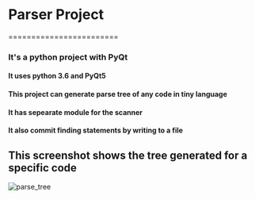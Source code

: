 # Parser Project
========================
### It's a python project with PyQt

#### It uses python 3.6 and PyQt5 

#### This project can generate parse tree of any code in tiny language 
#### It has sepearate module for the scanner
#### It also commit  finding statements by writing to a file 

## This screenshot shows the tree generated for a specific code
![parse_tree](https://user-images.githubusercontent.com/20757813/34326905-c1b26f0c-e8c0-11e7-840b-0d4f314c2c08.PNG)

